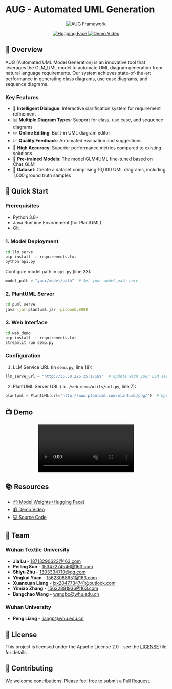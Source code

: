 # AUG - Automated UML Generation

<div align="center">
    <img src="./assets/框架图_页面_3.jpg" alt="AUG Framework">
    <p>
        <a href="https://huggingface.co/XIAOLQ/GLM4UML">
            <img alt="Hugging Face" src="https://img.shields.io/badge/🤗%20Hugging%20Face-GLM4UML-blue">
        </a>
        <a href="https://youtu.be/kHbCPK6kOag">
            <img alt="Demo Video" src="https://img.shields.io/badge/Demo-Video-red">
        </a>
    </p>
</div>

## 📖 Overview

AUG (Automated UML Model Generation) is an innovative tool that leverages the GLM_UML model to automate UML diagram generation from natural language requirements. Our system achieves state-of-the-art performance in generating class diagrams, use case diagrams, and sequence diagrams.

### Key Features

- 🤖 **Intelligent Dialogue**: Interactive clarification system for requirement refinement
- 📊 **Multiple Diagram Types**: Support for class, use case, and sequence diagrams
- ✏️ **Online Editing**: Built-in UML diagram editor
- 📈 **Quality Feedback**: Automated evaluation and suggestions
- 🎯 **High Accuracy**: Superior performance metrics compared to existing solutions
- 🤗 **Pre-trained Models**: The model GLM4UML fine-tuned based on Chat\_GLM
- 🧳 **Dataset**: Create a dataset comprising 10,000 UML diagrams, including 1,000 ground truth samples


## 🚀 Quick Start

### Prerequisites

- Python 3.8+
- Java Runtime Environment (for PlantUML)
- Git

### 1. Model Deployment

```bash
cd llm_serve
pip install -r requirements.txt
python api.py
```

Configure model path in `api.py` (line 23):

```python
model_path = "your/model/path"  # Set your model path here
```

### 2. PlantUML Server

```bash
cd puml_serve
java -jar plantuml.jar -picoweb:8888
```

### 3. Web Interface

```bash
cd web_demo
pip install -r requirements.txt
streamlit run demo.py
```

### Configuration

1. LLM Service URL (in `demo.py`, line 18):

```python
llm_serve_url = "http://36.50.226.35:17169"  # Update with your LLM service URL
```

2. PlantUML Server URL (in `./web_demo/utils/uml.py`, line 7):

```python
plantuml = PlantUML(url='http://www.plantuml.com/plantuml/png/')  # Update with your PlantUML server URL
```

## 📺 Demo

<div align="center">
    <video src="https://private-user-images.githubusercontent.com/143795037/402926288-cddabfdf-611b-4ecf-8c8c-704f605299a4.mp4" controls="controls" muted="muted" style="max-width:800px;">
    </video>
</div>

## 📚 Resources

- [📦 Model Weights (Hugging Face)](https://huggingface.co/XIAOLQ/GLM4UML)
- [📹 Demo Video](https://youtu.be/kHbCPK6kOag)
- [💻 Source Code](https://github.com/XIAOLingQ/AUG)

## 👥 Team

### Wuhan Textile University

- **Jia Lu** - [18713290623@163.com](mailto:18713290623@163.com)
- **Peiling Sun** - [15347274546@163.com](mailto:15347274546@163.com)
- **Shiyu Zhu** - [1303334710@qq.com](mailto:1303334710@qq.com)
- **Yingkai Yuan** - [15623088651@163.com](mailto:15623088651@163.com)
- **Xuanxuan Liang** - [lxx2047734741@outlook.com](mailto:lxx2047734741@outlook.com)
- **Yimiao Zhang** - [15632891936@163.com](mailto:15632891936@163.com)
- **Bangchao Wang** - [wangbc@whu.edu.cn](mailto:wangbc@whu.edu.cn)

### Wuhan University

- **Peng Liang** - [liangp@whu.edu.cn](mailto:liangp@whu.edu.cn)

## 📄 License

This project is licensed under the Apache License 2.0 - see the [LICENSE](LICENSE) file for details.

## 🤝 Contributing

We welcome contributions! Please feel free to submit a Pull Request.
